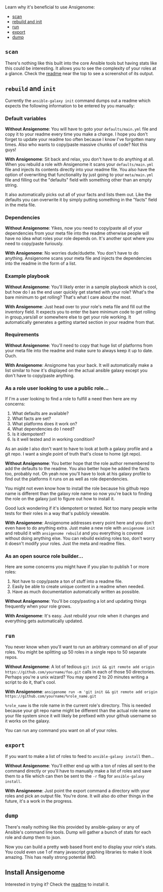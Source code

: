 Learn why it's beneficial to use Ansigenome:

- [scan](#scan)
- [rebuild and init](#rebuild-and-init)
- [run](#run)
- [export](#export)
- [dump](#dump)

## `scan`

There's nothing like this built into the core Ansible tools but having stats like this could be interesting. It allows you to see the complexity of your roles at a glance. Check the [readme](https://github.com/nickjj/ansigenome) near the top to see a screenshot of its output.

## `rebuild` and `init`

Currently the `ansible-galaxy init` command dumps out a readme which expects the following information to be entered by you manually:

### Default variables

**Without Ansigenome**: You will have to goto your `defaults/main.yml` file and copy it to your readme every time you make a change. I hope you don't forget to update your readme too often because I know I've forgotten many times. Also who wants to copy/paste massive chunks of code? Not this guys!

**With Ansigenome**: Sit back and relax, you don't have to do anything at all. When you rebuild a role with Ansigenome it scans your `defaults/main.yml` file and injects its contents directly into your readme file. You also have the option of overwriting that functionality by just going to your `meta/main.yml` file and filling out the "defaults" field with something other than an empty string.

It also automatically picks out all of your facts and lists them out. Like the defaults you can overwrite it by simply putting something in the "facts" field in the meta file.

### Dependencies

**Without Ansigenome**: Yikes, now you need to copy/paste all of your dependencies from your meta file into the readme otherwise people will have no idea what roles your role depends on. It's another spot where you need to copy/paste furiously.

**With Ansigenome**: No worries dude/dudette. You don't have to do anything. Ansigenome scans your meta file and injects the dependencies into the readme in the form of a list.

### Example playbook

**Without Ansigenome**: You'll likely enter in a sample playbook which is cool, but how do I as the end user quickly get started with your role? What's the bare minimum to get rolling? That's what I care about the most.

**With Ansigenome**: Just head over to your role's meta file and fill out the inventory field. It expects you to enter the bare minimum code to get rolling in group_vars/all or somewhere else to get your role working. It automatically generates a getting started section in your readme from that.

### Requirements

**Without Ansigenome**: You'll need to copy that huge list of platforms from your meta file into the readme and make sure to always keep it up to date. Ouch.

**With Ansigenome**: Ansignome has your back. It will automatically make a list similar to how it's displayed on the actual ansible galaxy except you don't have to copy/paste anything.

### As a role user looking to use a public role...

If I'm a user looking to find a role to fulfill a need then here are my concerns:

1. What defaults are available?
2. What facts are set?
3. What platforms does it work on?
4. What dependencies do I need?
5. Is it idempotent?
6. Is it well tested and in working condition?

As an aside I also don't want to have to look at both a galaxy profile and a git repo. I want a single point of truth that's close to home (git repo).

**Without Ansigenome**: You better hope that the role author remembered to add the defaults to the readme. You also better hope he added the facts too, probably not. Oh yeah now you'll have to look at his galaxy profile to find out the platforms it runs on as well as role dependencies.

You might not even know how to install the role because his github repo name is different than the galaxy role name so now you're back to finding the role on the galaxy just to figure out how to install it.

Good luck wondering if it's idempotent or tested. Not too many people write tests for their roles in a way that's publicly viewable.

**With Ansigenome**: Ansigenome addresses every point here and you don't even have to do anything extra. Just make a new role with `ansigenome init` and rebuild it with `ansigenome rebuild` and you everything is covered without doing anything else. You can rebuild existing roles too, don't worry it doesn't modify your roles. Just the meta and readme files.

### As an open source role builder...

Here are some concerns you might have if you plan to publish 1 or more roles:

1. Not have to copy/paste a ton of stuff into a readme file.
2. Easily be able to create unique content in a readme when needed.
3. Have as much documentation automatically written as possible.

**Without Ansigenome**: You'll be copy/pasting a lot and updating things frequently when your role grows.

**With Ansigenome**: It's easy. Just rebuild your role when it changes and everything gets automatically updated.

## `run`

You never know when you'll want to run an arbitrary command on all of your roles. You might be splitting up 50 roles in a single repo to 50 separate repos.

**Without Ansigenome**: A lot of tedious `git init && git remote add origin https://github.com/yourname/foo.git` calls in each of those 50 directories. Perhaps you're a unix wizard? You may spend 2 to 20 minutes writing a script to do it, that's cool.

**With Ansigenome**: `ansigenome run -m 'git init && git remote add origin https://github.com/yourname/%role_name.git`

`%role_name` is the role name in the current role's directory. This is needed because your git repo name might be different than the actual role name on your file system since it will likely be prefixed with your github username so it works on the galaxy.

You can run any command you want on all of your roles.

## `export`

If you want to make a list of roles to feed to `ansible-galaxy install` then...

**Without Ansigenome**: You'll either end up with a ton of roles all sent to the command directly or you'll have to manually make a list of roles and save them to a file which can then be sent to the `-r` flag for `ansible-galaxy install`.

**With Ansigneome**: Just point the export command a directory with your roles and pick an output file. You're done. It will also do other things in the future, it's a work in the progress.

## `dump`

There's really nothing like this provided by ansible-galaxy or any of Ansible's command line tools. Dump will gather a bunch of stats for each role and dump them to json.

Now you can build a pretty web based front end to display your role's stats. You could even use 1 of many javascript graphing libraries to make it look amazing. This has really strong potential IMO.

## Install Ansigenome

Interested in trying it? Check the [readme](https://github.com/nickjj/ansigenome#installation) to install it.
